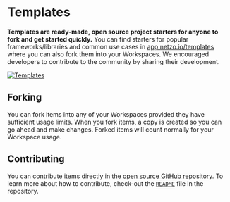 # Templates

**Templates are ready-made, open source project starters for anyone to fork and get started quickly.** You can find starters for popular frameworks/libraries and common use cases in [app.netzo.io/templates](https://app.netzo.io/templates) where you can also fork them into your Workspaces. We encouraged developers to contribute to the community by sharing their development.

[![Templates](/docs/images/templates/templates.webp)](https://app.netzo.io/templates)

## Forking

You can fork items into any of your Workspaces provided they have sufficient usage limits. When you fork items, a copy is created so you can go ahead and make changes. Forked items will count normally for your Workspace usage.

## Contributing

You can contribute items directly in the [open source GitHub repository](https://github.com/netzo/netzo). To learn more about how to contribute, check-out the [`README`](https://github.com/netzo/netzo/tree/main/packages#readme) file in the repository.
